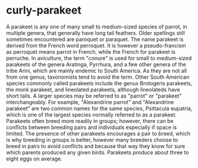 # curly-parakeet
A parakeet is any one of many small to medium-sized species of parrot, in multiple genera, that generally have long tail feathers. Older spellings still sometimes encountered are paroquet or paraquet.
The name parakeet is derived from the French word perroquet. It is however a pseudo-francism as perroquet means parrot in French, while the French for parakeet is perruche.
In aviculture, the term "conure" is used for small to medium-sized parakeets of the genera Aratinga, Pyrrhura, and a few other genera of the tribe Arini, which are mainly endemic to South America. As they are not all from one genus, taxonomists tend to avoid the term. Other South American species commonly called parakeets include the genus Brotogeris parakeets, the monk parakeet, and lineolated parakeets, although lineolateds have short tails.
A larger species may be referred to as "parrot" or "parakeet" interchangeably. For example, "Alexandrine parrot" and "Alexandrine parakeet" are two common names for the same species, Psittacula eupatria, which is one of the largest species normally referred to as a parakeet. 
Parakeets often breed more readily in groups; however, there can be conflicts between breeding pairs and individuals especially if space is limited. The presence of other parakeets encourages a pair to breed, which is why breeding in groups is better, however many breeders choose to breed in pairs to avoid conflicts and because that way they know for sure which parents produced any given birds. Parakeets produce about three to eight eggs on average.
